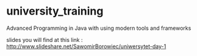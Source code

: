 # university_training
Advanced Programming in Java with using modern tools and frameworks

slides you will find at this link : http://www.slideshare.net/SawomirBorowiec/uniwersytet-day-1
